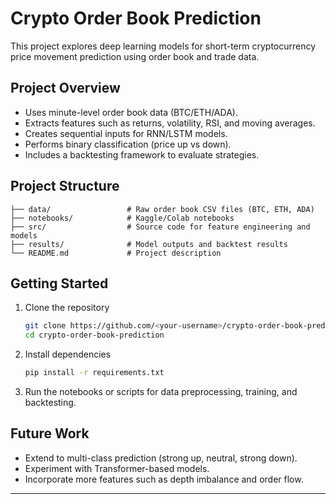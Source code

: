 # Crypto Order Book Prediction

This project explores deep learning models for short-term cryptocurrency price movement prediction using order book and trade data.

## Project Overview

* Uses minute-level order book data (BTC/ETH/ADA).
* Extracts features such as returns, volatility, RSI, and moving averages.
* Creates sequential inputs for RNN/LSTM models.
* Performs binary classification (price up vs down).
* Includes a backtesting framework to evaluate strategies.

## Project Structure

```
├── data/                 # Raw order book CSV files (BTC, ETH, ADA)
├── notebooks/            # Kaggle/Colab notebooks
├── src/                  # Source code for feature engineering and models
├── results/              # Model outputs and backtest results
└── README.md             # Project description
```

## Getting Started

1. Clone the repository

   ```bash
   git clone https://github.com/<your-username>/crypto-order-book-prediction.git
   cd crypto-order-book-prediction
   ```
2. Install dependencies

   ```bash
   pip install -r requirements.txt
   ```
3. Run the notebooks or scripts for data preprocessing, training, and backtesting.

## Future Work

* Extend to multi-class prediction (strong up, neutral, strong down).
* Experiment with Transformer-based models.
* Incorporate more features such as depth imbalance and order flow.

---
